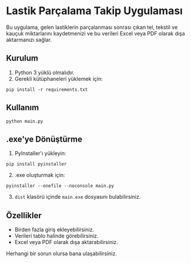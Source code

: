 # Lastik Parçalama Takip Uygulaması

Bu uygulama, gelen lastiklerin parçalanması sonrası çıkan tel, tekstil ve kauçuk miktarlarını kaydetmenizi ve bu verileri Excel veya PDF olarak dışa aktarmanızı sağlar.

## Kurulum

1. Python 3 yüklü olmalıdır.
2. Gerekli kütüphaneleri yüklemek için:

```
pip install -r requirements.txt
```

## Kullanım

```
python main.py
```

## .exe'ye Dönüştürme

1. PyInstaller'ı yükleyin:
```
pip install pyinstaller
```
2. .exe oluşturmak için:
```
pyinstaller --onefile --noconsole main.py
```
3. `dist` klasörü içinde `main.exe` dosyasını bulabilirsiniz.

## Özellikler
- Birden fazla giriş ekleyebilirsiniz.
- Verileri tablo halinde görebilirsiniz.
- Excel veya PDF olarak dışa aktarabilirsiniz.

Herhangi bir sorun olursa bana ulaşabilirsiniz. 